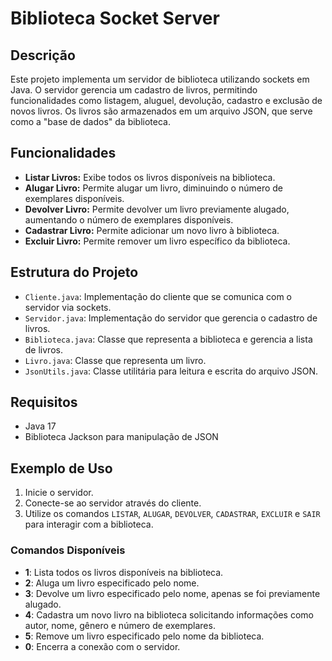 # Biblioteca Socket Server

## Descrição

Este projeto implementa um servidor de biblioteca utilizando sockets em Java. O servidor gerencia um cadastro de livros, permitindo funcionalidades como listagem, aluguel, devolução, cadastro e exclusão de novos livros. Os livros são armazenados em um arquivo JSON, que serve como a "base de dados" da biblioteca.

## Funcionalidades

- **Listar Livros:** Exibe todos os livros disponíveis na biblioteca.
- **Alugar Livro:** Permite alugar um livro, diminuindo o número de exemplares disponíveis.
- **Devolver Livro:** Permite devolver um livro previamente alugado, aumentando o número de exemplares disponíveis.
- **Cadastrar Livro:** Permite adicionar um novo livro à biblioteca.
- **Excluir Livro:** Permite remover um livro específico da biblioteca.

## Estrutura do Projeto

- `Cliente.java`: Implementação do cliente que se comunica com o servidor via sockets.
- `Servidor.java`: Implementação do servidor que gerencia o cadastro de livros.
- `Biblioteca.java`: Classe que representa a biblioteca e gerencia a lista de livros.
- `Livro.java`: Classe que representa um livro.
- `JsonUtils.java`: Classe utilitária para leitura e escrita do arquivo JSON.

## Requisitos

- Java 17
- Biblioteca Jackson para manipulação de JSON

## Exemplo de Uso

1. Inicie o servidor.
2. Conecte-se ao servidor através do cliente.
3. Utilize os comandos `LISTAR`, `ALUGAR`, `DEVOLVER`, `CADASTRAR`, `EXCLUIR` e `SAIR` para interagir com a biblioteca.

### Comandos Disponíveis

- **1**: Lista todos os livros disponíveis na biblioteca.
- **2**: Aluga um livro especificado pelo nome.
- **3**: Devolve um livro especificado pelo nome, apenas se foi previamente alugado.
- **4**: Cadastra um novo livro na biblioteca solicitando informações como autor, nome, gênero e número de exemplares.
- **5**: Remove um livro especificado pelo nome da biblioteca.
- **0**: Encerra a conexão com o servidor.
